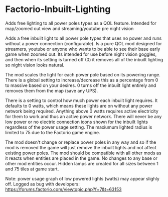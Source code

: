 # Factorio-Inbuilt-Lighting
Adds free lighting to all power poles types as a QOL feature. Intended for map/zoomed out view and streaming/youtube pre night vision



Adds a free inbuilt light to all power pole types that uses no power and runs without a power connection (configurable). Is a pure QOL mod designed for streamers, youtube or anyone who wants to be able to see their base early game when zoomed out. Its intended for use before night vision goggles, and then when its setting is turned off (0) it removes all of the inbuilt lighting so night vision looks natural.

The mod scales the light for each power pole based on its powering range. There is a global setting to increase/decrease this as a percentage from 0 to massive based on your desires. 0 turns off the inbuilt light entirely and removes them from the map (save any UPS).

There is a setting to control how much power each inbuilt light requires. It defaults to 0 watts, which means these lights are on without any power network being required. Anything above 0 watts requires active electricity for them to work and thus an active power network. There will never be any low power or no electric connection icons shown for the inbuilt lights regardless of the power usage setting.
The maxiumum lighted radius is limited to 75 due to the Factorio game engine.

The mod doesn't change or replace power poles in any way and so if the mod is removed the game will just remove the inbuilt lights and not affect existing power poles.
The mod should be compatible with all other mods as it reacts when entities are placed in the game. No changes to any base or other mod entities occur. Hidden lamps are created for all sizes between 1 and 75 tiles at game start.

Note: power usage graph of low powered lights (watts) may appear slighly off. Logged as bug with developers: https://forums.factorio.com/viewtopic.php?f=7&t=63153